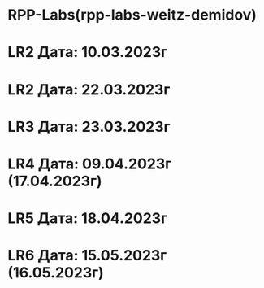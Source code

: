# RPP-Labs(rpp-labs-weitz-demidov)

# LR2 Дата: 10.03.2023г

# LR2 Дата: 22.03.2023г

# LR3 Дата: 23.03.2023г

# LR4 Дата: 09.04.2023г (17.04.2023г)

# LR5 Дата: 18.04.2023г

# LR6 Дата: 15.05.2023г (16.05.2023г)